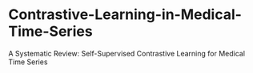 # Contrastive-Learning-in-Medical-Time-Series
A Systematic Review: Self-Supervised Contrastive Learning for Medical Time Series
